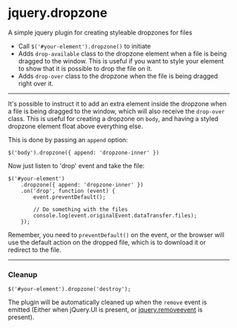 # jquery.dropzone
A simple jquery plugin for creating styleable dropzones for files

* Call `$('#your-element').dropzone()` to initiate
* Adds `drop-available` class to the dropzone element when a file is being dragged to the window. This is useful if you want to style your element to show that it is possible to drop the file on it.
* Adds `drop-over` class to the dropzone when the file is being dragged right over it.

---

It's possible to instruct it to add an extra element inside the dropzone when a file is being dragged to the window, 
which will also receive the `drop-over` class. 
This is useful for creating a dropzone on `body`, and having a styled dropzone element float above everything else.

This is done by passing an `append` option:

```
$('body').dropzone({ append: 'dropzone-inner' })
```

Now just listen to 'drop' event and take the file:
```
$('#your-element')
    .dropzone({ append: 'dropzone-inner' })
    .on('drop', function (event) {
        event.preventDefault();

        // Do something with the files
        console.log(event.originalEvent.dataTransfer.files);
    });
```

Remember, you need to `preventDefault()` on the event, or the browser will use the default action on the dropped file, which is to download it or redirect to the file.

---

### Cleanup

```
$('#your-element').dropzone('destroy');
```

The plugin will be automatically cleaned up when the `remove` event is emitted (Either when jQuery.UI is present, or [jquery.removeevent](https://github.com/danielgindi/jquery.removeevent) is present).
